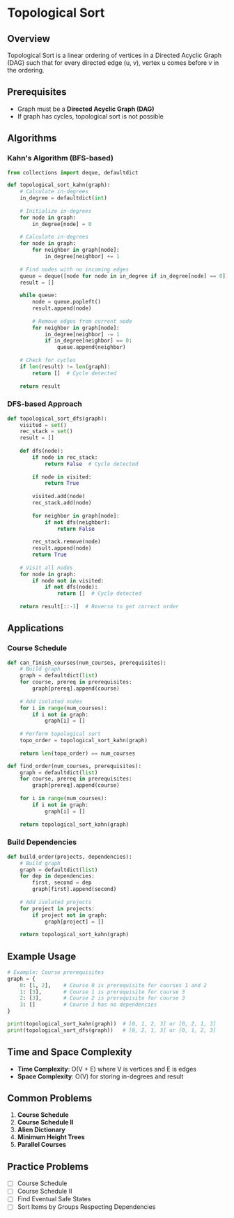 # Topological Sort

## Overview

Topological Sort is a linear ordering of vertices in a Directed Acyclic Graph (DAG) such that for every directed edge (u, v), vertex u comes before v in the ordering.

## Prerequisites

- Graph must be a **Directed Acyclic Graph (DAG)**
- If graph has cycles, topological sort is not possible

## Algorithms

### Kahn's Algorithm (BFS-based)

```python
from collections import deque, defaultdict

def topological_sort_kahn(graph):
    # Calculate in-degrees
    in_degree = defaultdict(int)
    
    # Initialize in-degrees
    for node in graph:
        in_degree[node] = 0
    
    # Calculate in-degrees
    for node in graph:
        for neighbor in graph[node]:
            in_degree[neighbor] += 1
    
    # Find nodes with no incoming edges
    queue = deque([node for node in in_degree if in_degree[node] == 0])
    result = []
    
    while queue:
        node = queue.popleft()
        result.append(node)
        
        # Remove edges from current node
        for neighbor in graph[node]:
            in_degree[neighbor] -= 1
            if in_degree[neighbor] == 0:
                queue.append(neighbor)
    
    # Check for cycles
    if len(result) != len(graph):
        return []  # Cycle detected
    
    return result
```

### DFS-based Approach

```python
def topological_sort_dfs(graph):
    visited = set()
    rec_stack = set()
    result = []
    
    def dfs(node):
        if node in rec_stack:
            return False  # Cycle detected
        
        if node in visited:
            return True
        
        visited.add(node)
        rec_stack.add(node)
        
        for neighbor in graph[node]:
            if not dfs(neighbor):
                return False
        
        rec_stack.remove(node)
        result.append(node)
        return True
    
    # Visit all nodes
    for node in graph:
        if node not in visited:
            if not dfs(node):
                return []  # Cycle detected
    
    return result[::-1]  # Reverse to get correct order
```

## Applications

### Course Schedule

```python
def can_finish_courses(num_courses, prerequisites):
    # Build graph
    graph = defaultdict(list)
    for course, prereq in prerequisites:
        graph[prereq].append(course)
    
    # Add isolated nodes
    for i in range(num_courses):
        if i not in graph:
            graph[i] = []
    
    # Perform topological sort
    topo_order = topological_sort_kahn(graph)
    
    return len(topo_order) == num_courses

def find_order(num_courses, prerequisites):
    graph = defaultdict(list)
    for course, prereq in prerequisites:
        graph[prereq].append(course)
    
    for i in range(num_courses):
        if i not in graph:
            graph[i] = []
    
    return topological_sort_kahn(graph)
```

### Build Dependencies

```python
def build_order(projects, dependencies):
    # Build graph
    graph = defaultdict(list)
    for dep in dependencies:
        first, second = dep
        graph[first].append(second)
    
    # Add isolated projects
    for project in projects:
        if project not in graph:
            graph[project] = []
    
    return topological_sort_kahn(graph)
```

## Example Usage

```python
# Example: Course prerequisites
graph = {
    0: [1, 2],    # Course 0 is prerequisite for courses 1 and 2
    1: [3],       # Course 1 is prerequisite for course 3
    2: [3],       # Course 2 is prerequisite for course 3
    3: []         # Course 3 has no dependencies
}

print(topological_sort_kahn(graph))  # [0, 1, 2, 3] or [0, 2, 1, 3]
print(topological_sort_dfs(graph))   # [0, 2, 1, 3] or [0, 1, 2, 3]
```

## Time and Space Complexity

- **Time Complexity**: O(V + E) where V is vertices and E is edges
- **Space Complexity**: O(V) for storing in-degrees and result

## Common Problems

1. **Course Schedule**
2. **Course Schedule II**
3. **Alien Dictionary**
4. **Minimum Height Trees**
5. **Parallel Courses**

## Practice Problems

- [ ] Course Schedule
- [ ] Course Schedule II
- [ ] Find Eventual Safe States
- [ ] Sort Items by Groups Respecting Dependencies

